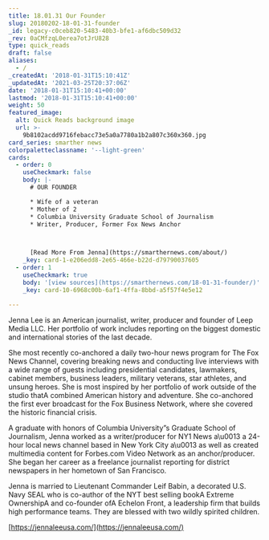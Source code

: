 ```yaml
---
title: 18.01.31 Our Founder
slug: 20180202-18-01-31-founder
_id: legacy-c0ceb820-5483-40b3-bfe1-af6dbc509d32
_rev: 0aCMfzqL0erea7otJrU828
type: quick_reads
draft: false
aliases:
  - /
_createdAt: '2018-01-31T15:10:41Z'
_updatedAt: '2021-03-25T20:37:06Z'
date: '2018-01-31T15:10:41+00:00'
lastmod: '2018-01-31T15:10:41+00:00'
weight: 50
featured_image:
  alt: Quick Reads background image
  url: >-
    9b8102acdd9716febacc73e5a0a7780a1b2a807c360x360.jpg
card_series: smarther news
colorpaletteclassname: '--light-green'
cards:
  - order: 0
    useCheckmark: false
    body: |-
      # OUR FOUNDER

      * Wife of a veteran
      * Mother of 2
      * Columbia University Graduate School of Journalism
      * Writer, Producer, Former Fox News Anchor



      [Read More From Jenna](https://smarthernews.com/about/)
    _key: card-1-e206edd8-2e65-466e-b22d-d79790037605
  - order: 1
    useCheckmark: true
    body: '[view sources](https://smarthernews.com/18-01-31-founder/)'
    _key: card-10-6968c00b-6af1-4ffa-8bbd-a5f57f4e5e12

---
```

Jenna Lee is an American journalist, writer, producer and founder of Leep Media LLC. Her portfolio of work includes reporting on the biggest domestic and international stories of the last decade.

She most recently co-anchored a daily two-hour news program for The Fox News Channel, covering breaking news and conducting live interviews with a wide range of guests including presidential candidates, lawmakers, cabinet members, business leaders, military veterans, star athletes, and unsung heroes. She is most inspired by her portfolio of work outside of the studio thatA combined American history and adventure. She co-anchored the first ever broadcast for the Fox Business Network, where she covered the historic financial crisis.

A graduate with honors of Columbia University”s Graduate School of Journalism, Jenna worked as a writer/producer for NY1 News a\u0013 a 24-hour local news channel based in New York City a\u0013 as well as created multimedia content for Forbes.com Video Network as an anchor/producer. She began her career as a freelance journalist reporting for district newspapers in her hometown of San Francisco.

Jenna is married to Lieutenant Commander Leif Babin, a decorated U.S. Navy SEAL who is co-author of the NYT best selling bookA Extreme OwnershipA and co-founder ofA Echelon Front, a leadership firm that builds high performance teams. They are blessed with two wildly spirited children.

[https://jennaleeusa.com/](https://jennaleeusa.com/)